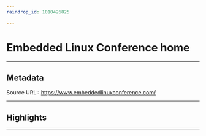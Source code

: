 ```yaml
---
raindrop_id: 1010426825

---
```


# Embedded Linux Conference home

___
## Metadata
Source URL:: https://www.embeddedlinuxconference.com/


___
## Highlights
___